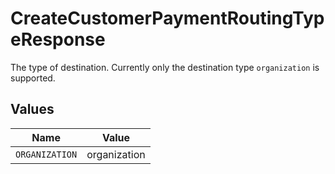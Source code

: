 # CreateCustomerPaymentRoutingTypeResponse

The type of destination. Currently only the destination type `organization` is supported.


## Values

| Name           | Value          |
| -------------- | -------------- |
| `ORGANIZATION` | organization   |